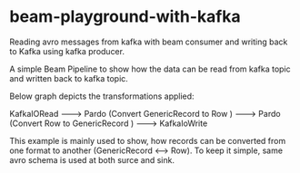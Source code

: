 # beam-playground-with-kafka
Reading avro messages from kafka with beam consumer and writing back to Kafka using kafka producer.

A simple Beam Pipeline to show how the data can be read from kafka topic and written back to kafka topic.

Below graph depicts the transformations applied:

  KafkaIORead ---> Pardo (Convert GenericRecord to Row ) ---> Pardo (Convert Row to GenericRecord ) ---> KafkaIoWrite
  
This example is mainly used to show, how records can be converted from one format to another (GenericRecord <--> Row). To keep it simple, same 
avro schema is used at both surce and sink.
